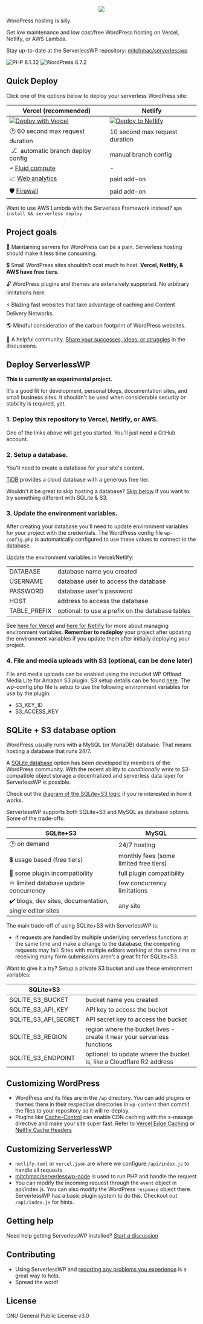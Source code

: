 <p align="center"><img src="https://serverlesswp.com/wp-content/serverlesswp.png"></p>

WordPress hosting is silly.

Get low maintenance and low cost/free WordPress hosting on Vercel, Netlify, or AWS Lambda.

Stay up-to-date at the ServerlessWP repository: [mitchmac/serverlesswp](https://github.com/mitchmac/serverlesswp)

![PHP 8.1.32](https://img.shields.io/badge/version-8.1.32-blue?logo=php&labelColor=white) ![WordPress 6.7.2](https://img.shields.io/badge/version-6.7.2-blue?logo=wordpress&labelColor=white&logoColor=black)

## Quick Deploy

Click one of the options below to deploy your serverless WordPress site:

| Vercel (recommended)  | Netlify  |
|---|---|
| [![Deploy with Vercel](https://vercel.com/button)](https://vercel.com/new/clone?repository-url=https%3A%2F%2Fgithub.com%2Fmitchmac%2Fserverlesswp&project-name=serverlesswp&repository-name=serverlesswp)  | [![Deploy to Netlify](https://www.netlify.com/img/deploy/button.svg)](https://app.netlify.com/start/deploy?repository=https://github.com/mitchmac/serverlesswp)  |
| 🕑 60 second max request duration   | 10 second max request duration  |
| &nbsp;⎇&nbsp; automatic branch deploy config   | manual branch config  |
| 🗲 [Fluid compute](https://vercel.com/fluid) | - |
| 📈 [Web analytics](https://vercel.com/docs/analytics) | paid add-on |
| 🛡️ [Firewall](https://vercel.com/docs/vercel-firewall/vercel-waf) | paid add-on |

Want to use AWS Lambda with the Serverless Framework instead? `npm install && serverless deploy`

## Project goals

🌴 Maintaining servers for WordPress can be a pain. Serverless hosting should make it less time consuming.

💲 Small WordPress sites shouldn't cost much to host. **Vercel, Netlify, & AWS have free tiers**.

🔓 WordPress plugins and themes are extensively supported. No arbitrary limitations here.

⚡ Blazing fast websites that take advantage of caching and Content Delivery Networks.

🌎 Mindful consideration of the carbon footprint of WordPress websites.

🤝 A helpful community. [Share your successes, ideas, or struggles](https://github.com/mitchmac/ServerlessWP/discussions) in the discussions.

## Deploy ServerlessWP

**This is currently an experimental project.**

It's a good fit for development, personal blogs, documentation sites, and small business sites. It shouldn't be used when considerable security or stability is required, yet.

### 1. Deploy this repository to Vercel, Netlify, or AWS.
One of the links above will get you started. You'll just need a GitHub account.

### 2. Setup a database.
You'll need to create a database for your site's content.

[TiDB](https://www.pingcap.com/tidb-cloud-serverless/) provides a cloud database with a generous free tier.

Wouldn't it be great to skip hosting a database? [Skip below](#sqlite--s3-database-option) if you want to try something different with SQLite & S3.

### 3. Update the environment variables.
After creating your database you'll need to update environment variables for your project with the credentials. The WordPress config file ```wp-config.php``` is automatically configured to use these values to connect to the database.

Update the environment variables in Vercel/Netlify:

|  |  |
|---|---|
| DATABASE | database name you created |
| USERNAME | database user to access the database |
| PASSWORD | database user's password |
| HOST |  address to access the database |
| TABLE_PREFIX | optional: to use a prefix on the database tables |

See [here for Vercel](https://vercel.com/docs/concepts/projects/environment-variables) and [here for Netlify](https://docs.netlify.com/environment-variables/overview/) for more about managing environment variables. **Remember to redeploy** your project after updating the environment variables if you update them after initially deploying your project.

### 4. File and media uploads with S3 (optional, can be done later) 
File and media uploads can be enabled using the included WP Offload Media Lite for Amazon S3 plugin. S3 setup details can be found [here](https://deliciousbrains.com/wp-offload-media/doc/amazon-s3-quick-start-guide/). The wp-config.php file is setup to use the following environment variables for use by the plugin:
- S3_KEY_ID
- S3_ACCESS_KEY

## SQLite + S3 database option
WordPress usually runs with a MySQL (or MariaDB) database. That means hosting a database that runs 24/7.

A [SQLite database](https://github.com/WordPress/sqlite-database-integration) option has been developed by members of the WordPress community. With the recent ability to *conditionally write* to S3-compatible object storage a decentralized and serverless data layer for ServerlessWP is possible.

Check out the [diagram of the SQLite+S3 logic](https://github.com/mitchmac/ServerlessWP/wiki/How-does-SQLite-with-S3-work-with-ServerlessWP%3F) if you're interested in how it works.

ServerlessWP supports both SQLite+S3 and MySQL as database options. Some of the trade-offs:

| SQLite+S3 | MySQL |
|---|---|
| 🕑 on demand   | 24/7 hosting |
| 💲 usage based (free tiers) | monthly fees (some limited free tiers) |
| 🧩 some plugin incompatibility | full plugin compatibility |
| ♾️ limited database update concurrency | few concurrency limitations |
| ✔️ blogs, dev sites, documentation, single editor sites | any site |

The main trade-off of using SQLite+S3 with ServerlessWP is:
- if requests are handled by multiple underlying serverless functions at the same time and make a change to the database, the competing requests may fail. Sites with multiple editors working at the same time or receiving many form submissions aren't a great fit for SQLite+S3.

Want to give it a try? Setup a private S3 bucket and use these environment variables:

| SQLite+S3 | |
|---|---|
| SQLITE_S3_BUCKET | bucket name you created |
| SQLITE_S3_API_KEY | API key to access the bucket |
| SQLITE_S3_API_SECRET | API secret key to access the bucket |
| SQLITE_S3_REGION | region where the bucket lives - create it near your serverless functions |
| SQLITE_S3_ENDPOINT | optional: to update where the bucket is, like a Cloudflare R2 address |

## Customizing WordPress
- WordPress and its files are in the ```/wp``` directory. You can add plugins or themes there in their respective directories in ```wp-content``` then commit the files to your repository so it will re-deploy.
- Plugins like [Cache-Control](https://wordpress.org/plugins/cache-control/) can enable CDN caching with the s-maxage directive and make your site super fast. Refer to [Vercel Edge Caching](https://vercel.com/docs/concepts/edge-network/caching) or [Netlfiy Cache Headers](https://docs.netlify.com/edge-functions/optional-configuration/#supported-headers)

## Customizing ServerlessWP
- `netlify.toml` or `vercel.json` are where we configure ```/api/index.js``` to handle all requests
- [mitchmac/serverlesswp-node](https://github.com/mitchmac/serverlesswp-node) is used to run PHP and handle the request
- You can modify the incoming request through the ```event``` object in api/index.js. You can also modify the WordPress ```response``` object there. ServerlessWP has a basic plugin system to do this. Checkout out ```/api/index.js``` for hints.

## Getting help
Need help getting ServerlessWP installed? [Start a discussion](https://github.com/mitchmac/ServerlessWP/discussions)

## Contributing
- Using ServerlessWP and [reporting any problems you experience](https://github.com/mitchmac/ServerlessWP/issues) is a great way to help.
- Spread the word!

## License
GNU General Public License v3.0

